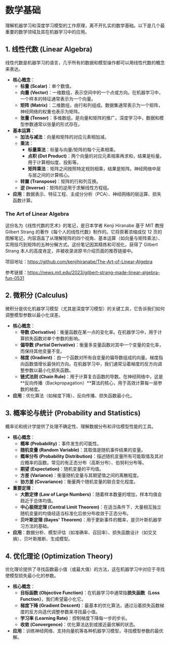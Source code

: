 # 数学基础

理解机器学习和深度学习模型的工作原理，离不开扎实的数学基础。以下是几个最重要的数学领域及其在机器学习中的应用。

## 1. 线性代数 (Linear Algebra)

线性代数是机器学习的语言，几乎所有的数据和模型操作都可以用线性代数的概念来表达。

-   **核心概念**：
    -   **标量 (Scalar)**：单个数值。
    -   **向量 (Vector)**：一维数组，表示空间中的一个点或方向。在机器学习中，一个样本的特征通常表示为一个向量。
    -   **矩阵 (Matrix)**：二维数组，由行和列组成。数据集通常表示为一个矩阵，神经网络的权重也表示为矩阵。
    -   **张量 (Tensor)**：多维数组，是向量和矩阵的推广。深度学习中，数据和模型参数通常以张量的形式存在。
-   **基本运算**：
    -   **加法与减法**：向量和矩阵的对应元素相加减。
    -   **乘法**：
        -   **标量乘法**：标量与向量/矩阵的每个元素相乘。
        -   **点积 (Dot Product)**：两个向量的对应元素相乘再求和，结果是标量。用于计算相似度、投影等。
        -   **矩阵乘法**：矩阵之间按照特定规则相乘，结果是矩阵。神经网络中层与层之间的计算核心。
    -   **转置 (Transpose)**：矩阵的行和列互换。
    -   **逆 (Inverse)**：矩阵的逆用于求解线性方程组。
-   **应用**：数据表示、特征工程、主成分分析（PCA）、神经网络的层运算、损失函数计算。

### The Art of Linear Algebra

这份名为《线性代数的艺术》的笔记，是日本学者 Kenji Hiranabe 基于 MIT 教授 Gilbert Strang 的著作《每个人的线性代数》制作的。它将原著浓缩成仅 12 页的图解笔记，内容涵盖了从理解矩阵的四个视角、基本运算（如向量与矩阵乘法）、实用技巧到矩阵的五种分解方式。这份笔记因其精炼和可视化，获得了 Gilbert Strang 本人的高度肯定，并被收录进原书介绍页面的推荐链接中。

项目地址：https://github.com/kenjihiranabe/The-Art-of-Linear-Algebra

参考链接：https://news.mit.edu/2023/gilbert-strang-made-linear-algebra-fun-0531


## 2. 微积分 (Calculus)

微积分是优化机器学习模型（尤其是深度学习模型）的关键工具，它告诉我们如何调整模型参数以最小化误差。

-   **核心概念**：
    -   **导数 (Derivative)**：衡量函数在某一点的变化率。在机器学习中，用于计算损失函数对单个参数的影响。
    -   **偏导数 (Partial Derivative)**：衡量多变量函数对其中一个变量的变化率，而保持其他变量不变。
    -   **梯度 (Gradient)**：由一个函数对所有自变量的偏导数组成的向量。梯度指向函数值增长最快的方向。在机器学习中，我们通常沿着梯度的反方向调整参数以最小化损失函数。
    -   **链式法则 (Chain Rule)**：用于计算复合函数的导数。在神经网络中，这是**反向传播（Backpropagation）**算法的核心，用于高效计算每一层参数的梯度。
-   **应用**：优化算法（如梯度下降）、反向传播、损失函数最小化。

## 3. 概率论与统计 (Probability and Statistics)

概率论和统计学提供了处理不确定性、理解数据分布和评估模型性能的工具。

-   **核心概念**：
    -   **概率 (Probability)**：事件发生的可能性。
    -   **随机变量 (Random Variable)**：其取值是随机事件结果的变量。
    -   **概率分布 (Probability Distribution)**：描述随机变量所有可能取值及其对应概率的函数。常见的有正态分布（高斯分布）、伯努利分布等。
    -   **期望 (Expectation)**：随机变量的平均值。
    -   **方差 (Variance)**：衡量随机变量与其期望值之间的离散程度。
    -   **协方差 (Covariance)**：衡量两个随机变量的联合变化程度。
-   **重要定理**：
    -   **大数定律 (Law of Large Numbers)**：随着样本数量的增加，样本均值会趋近于总体均值。
    -   **中心极限定理 (Central Limit Theorem)**：在适当条件下，大量相互独立随机变量的均值经适当标准化后依分布收敛于正态分布。
    -   **贝叶斯定理 (Bayes' Theorem)**：用于更新事件的概率，是贝叶斯机器学习方法的基础。
-   **应用**：数据分析、模型评估（如准确率、召回率）、损失函数设计（如交叉熵）、贝叶斯推断、生成模型。

## 4. 优化理论 (Optimization Theory)

优化理论提供了寻找函数最小值（或最大值）的方法，这在机器学习中对应于寻找使模型损失最小化的参数。

-   **核心概念**：
    -   **目标函数 (Objective Function)**：在机器学习中通常指**损失函数（Loss Function）**，我们希望最小化它。
    -   **梯度下降 (Gradient Descent)**：最基本的优化算法，通过沿着损失函数梯度的反方向迭代调整参数来寻找最小值。
    -   **学习率 (Learning Rate)**：控制梯度下降每一步的步长。
    -   **收敛 (Convergence)**：优化算法达到或接近最优解的状态。
-   **应用**：训练神经网络、支持向量机等各种机器学习模型，寻找模型参数的最优解。
